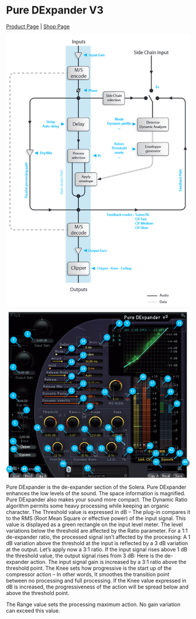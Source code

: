 # Pure DExpander V3
[Product Page](https://www.flux.audio/project/pure-dexpander/) 
| [Shop Page](https://shop.flux.audio/en_US/products/pure-dexpander)

![](include/pure-dexp_01.PNG)

![](include/pure-dexp_02.PNG)

Pure DExpander is the de-expander section of the Solera. Pure DExpander enhances the low levels of the sound. The space
information is magnified. Pure DExpander also makes your sound more compact. The Dynamic Ratio algorithm permits
some heavy processing while keeping an organic character. The Threshold value is expressed in dB – The plug-in compares
it to the RMS (Root Mean Square or effective power) of the input signal. This value is displayed as a green rectangle on the
input level meter. The level variations below the threshold are affected by the Ratio parameter. For a 1:1 de-expander ratio,
the processed signal isn’t affected by the processing: A 1 dB variation above the threshold at the input is reflected by a 3 dB
variation at the output. Let’s apply now a 3:1 ratio. If the input signal rises above 1 dB the threshold value, the output signal
rises from 3 dB: Here is the de-expander action. The input signal gain is increased by a 3:1 ratio above the threshold point.
The Knee sets how progressive is the start up of the compressor action – In other words, It smoothes the transition point
between no processing and full processing. If the Knee value expressed in dB is increased, the progressiveness of the action
will be spread below and above the threshold point.

The Range value sets the processing maximum action. No gain variation can exceed this value.
